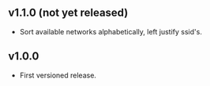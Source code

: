 ## v1.1.0 (not yet released)

* Sort available networks alphabetically, left justify ssid's.



## v1.0.0

* First versioned release.



